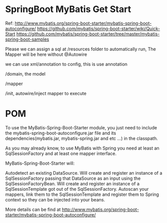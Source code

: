 # SpringBoot MyBatis Get Start

Ref: http://www.mybatis.org/spring-boot-starter/mybatis-spring-boot-autoconfigure/ 
https://github.com/mybatis/spring-boot-starter/wiki/Quick-Start 
https://github.com/mybatis/spring-boot-starter/tree/master/mybatis-spring-boot-samples

Please we can assign a sql at /resources folder to automatically run,
The Mapper will be here without @Autowire

we can use xml/annotation to config, this is use annotation
  
/domain, the model 

/mapper

  
/init, autowire/inject mapper to execute   


# POM
To use the MyBatis-Spring-Boot-Starter module, you just need to include the mybatis-spring-boot-autoconfigure.jar file and its dependencies(mybatis.jar, mybatis-spring.jar and etc ...) in the classpath.  

As you may already know, to use MyBatis with Spring you need at least an SqlSessionFactory and at least one mapper interface.

MyBatis-Spring-Boot-Starter will:

Autodetect an existing DataSource.
Will create and register an instance of a SqlSessionFactory passing that DataSource as an input using the SqlSessionFactoryBean.
Will create and register an instance of a SqlSessionTemplate got out of the SqlSessionFactory.
Autoscan your mappers, link them to the SqlSessionTemplate and register them to Spring context so they can be injected into your beans.

More details can be find at http://www.mybatis.org/spring-boot-starter/mybatis-spring-boot-autoconfigure/